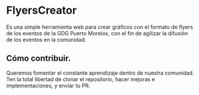 # FlyersCreator

Es una simple herramienta web para crear gráficos con el formato de flyers de los eventos de la GDG Puerto Morelos, con el fin de agilizar la difusión de los eventos en la comunidad. 


## Cómo contribuir. 

Queremos fomentar el constante aprendizaje dentro de nuestra comunidad. Ten la total libertad de clonar el repositorio, hacer mejoras e implementaciones, y envíar tu PR.
